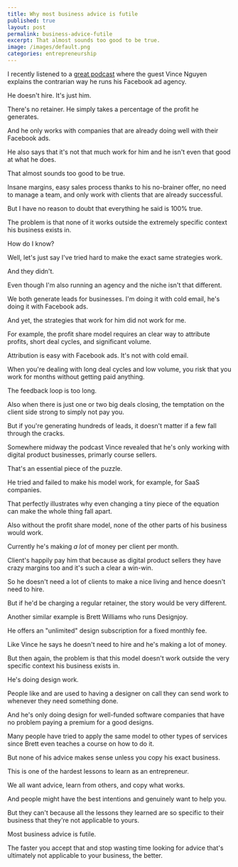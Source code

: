 ```yaml
---
title: Why most business advice is futile
published: true
layout: post
permalink: business-advice-futile
excerpt: That almost sounds too good to be true.
image: /images/default.png
categories: entrepreneurship
---
```


I recently listened to a [great podcast](https://tropicalmba.com/episodes/anti-agency-high-roi) where the guest Vince Nguyen explains the contrarian way he runs his Facebook ad agency.

He doesn't hire. It's just him. 

There's no retainer. He simply takes a percentage of the profit he generates.

And he only works with companies that are already doing well with their Facebook ads.

He also says that it's not that much work for him and he isn't even that good at what he does.

That almost sounds too good to be true. 

Insane margins, easy sales process thanks to his no-brainer offer, no need to manage a team, and only work with clients that are already successful.

But I have no reason to doubt that everything he said is 100% true.

The problem is that none of it works outside the extremely specific context his business exists in.

How do I know?

Well, let's just say I've tried hard to make the exact same strategies work. 

And they didn't.

Even though I'm also running an agency and the niche isn't that different.

We both generate leads for businesses. I'm doing it with cold email, he's doing it with Facebook ads.

And yet, the strategies that work for him did not work for me.

For example, the profit share model requires an clear way to attribute profits, short deal cycles, and significant volume.

Attribution is easy with Facebook ads. It's not with cold email.

When you're dealing with long deal cycles and low volume, you risk that you work for months without getting paid anything.

The feedback loop is too long.

Also when there is just one or two big deals closing, the temptation on the client side strong to simply not pay you.

But if you're generating hundreds of leads, it doesn't matter if a few fall through the cracks.

Somewhere midway the podcast Vince revealed that he's only working with digital product businesses, primarly course sellers.

That's an essential piece of the puzzle.

He tried and failed to make his model work, for example, for SaaS companies.

That perfectly illustrates why even changing a tiny piece of the equation can make the whole thing fall apart.

Also without the profit share model, none of the other parts of his business would work.

Currently he's making *a lot* of money per client per month.

Client's happily pay him that because as digital product sellers they have crazy margins too and it's such a clear a win-win.

So he doesn't need a lot of clients to make a nice living and hence doesn't need to hire.

But if he'd be charging a regular retainer, the story would be very different.

Another similar example is Brett Williams who runs Designjoy.

He offers an "unlimited" design subscription for a fixed monthly fee.

Like Vince he says he doesn't need to hire and he's making a lot of money.

But then again, the problem is that this model doesn't work outside the very specific context his business exists in.

He's doing design work. 

People like and are used to having a designer on call they can send work to whenever they need something done.

And he's only doing design for well-funded software companies that have no problem paying a premium for a good designs. 

Many people have tried to apply the same model to other types of services since Brett even teaches a course on how to do it.

But none of his advice makes sense unless you copy his exact business.

This is one of the hardest lessons to learn as an entrepreneur.

We all want advice, learn from others, and copy what works.

And people might have the best intentions and genuinely want to help you.

But they can't because all the lessons they learned are so specific to their business that they're not applicable to yours.

Most business advice is futile.

The faster you accept that and stop wasting time looking for advice that's ultimately not applicable to your business, the better.